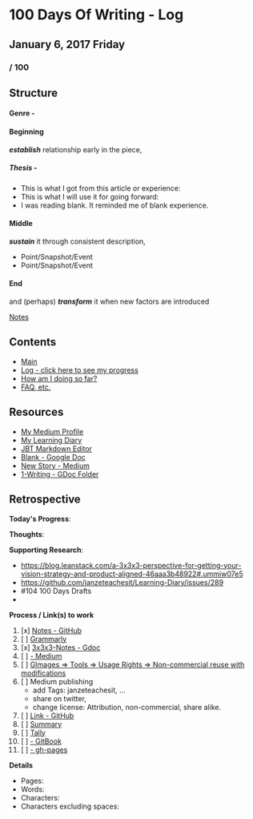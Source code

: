 # 100 Days Of Writing - Log

## January 6, 2017 Friday

### / 100

## Structure

#### Genre - 

#### Beginning 
__*establish*__ relationship early in the piece,

##### Thesis - 

- This is what I got from this article or experience:
- This is what I will use it for going forward:
- I was reading blank.  It reminded me of blank experience.


#### Middle
__*sustain*__ it through consistent description,

- Point/Snapshot/Event 
- Point/Snapshot/Event

#### End
and (perhaps) __*transform*__ it when new factors are introduced


[Notes]()

## Contents
* [Main](readme.md)
* [Log - click here to see my progress](log.md)
* [How am I doing so far?](tally.md)
* [FAQ, etc.](https://github.com/janzeteachesit/100-days-of-writing/wiki) 

## Resources
- [My Medium Profile](https://medium.com/@janzeteachesit)
- [My Learning Diary](https://janzeteachesit.github.io/Learning-Diary/)
- [JBT Markdown Editor](http://jbt.github.io/markdown-editor/)
- [Blank  - Google Doc](https://drive.google.com/open?id=12HMHbp8NEsiuH6AIHkAd4ZdGApVBny8XSR5UNnhTOGE)
- [New Story - Medium](https://medium.com/new-story)
- [1-Writing - GDoc Folder](https://drive.google.com/drive/u/0/folders/0BxQaMnTJamWkfjU3VURSVS1lTHlJamh3Y0dTU3BpMmtQbVN2aEpmWEt2eXBoMVJnRk8xVXM)

## Retrospective
**Today's Progress**: 

**Thoughts**: 

**Supporting Research**:
- https://blog.leanstack.com/a-3x3x3-perspective-for-getting-your-vision-strategy-and-product-aligned-46aaa3b48922#.ummiw07e5
- https://github.com/janzeteachesit/Learning-Diary/issues/289
- \#104 100 Days Drafts
- 

**Process / Link(s) to work**
1. [x] [Notes - GitHub](https://github.com/janzeteachesit/100-days-of-writing/edit/master/_drafts/3x3x3-notes.md)
2. [ ] [Grammarly](https://app.grammarly.com/)
3. [x] [3x3x3-Notes - Gdoc](https://docs.google.com/document/d/1CgxHqjPwvB3PyrQ5Yf4eixhKiiDV5WEZ28M0qva0HgU/edit)
4. [ ] [ - Medium](https://medium.com/new-story)
5. [ ] [GImages => Tools => Usage Rights => Non-commercial reuse with modifications](https://www.google.ca/search?site=&tbm=isch&source=hp&biw=1050&bih=1535&q=writing&oq=writing&gs_l=img.3..35i39k1j0l9.3740.4602.0.5147.8.8.0.0.0.0.51.309.7.7.0....0...1.1.64.img..1.7.305.0.uKI6HM6QkmA#q=writing&tbs=sur:fm&tbm=isch)
6. [ ] Medium publishing
    - add Tags: janzeteachesit, …
    - share on twitter,
    - change license: Attribution, non-commercial, share alike.
7. [ ] [Link - GitHub](100.md)
8. [ ] [Summary](../SUMMARY.md)
9. [ ] [Tally](tally.md)
10. [ ] [ - GitBook]()
11. [ ] [ - gh-pages]()

**Details**

* Pages:
* Words:
* Characters:	
* Characters excluding spaces:
